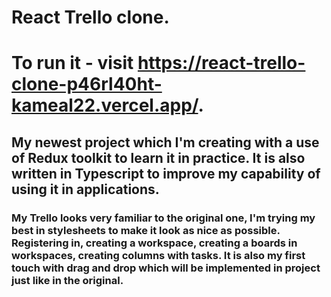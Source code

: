 # React Trello clone.

# To run it - visit https://react-trello-clone-p46rl40ht-kameal22.vercel.app/.

## My newest project which I'm creating with a use of Redux toolkit to learn it in practice. It is also written in Typescript to improve my capability of using it in applications.

### My Trello looks very familiar to the original one, I'm trying my best in stylesheets to make it look as nice as possible. Registering in, creating a workspace, creating a boards in workspaces, creating columns with tasks. It is also my first touch with drag and drop which will be implemented in project just like in the original.
